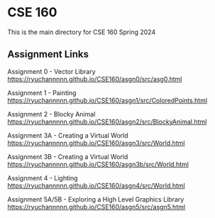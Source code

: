 # CSE 160
This is the main directory for CSE 160 Spring 2024

## Assignment Links 
Assignment 0 - Vector Library 
https://ryuchannnnn.github.io/CSE160/asgn0/src/asg0.html

Assignment 1 - Painting
https://ryuchannnnn.github.io/CSE160/asgn1/src/ColoredPoints.html

Assignment 2 - Blocky Animal
https://ryuchannnnn.github.io/CSE160/asgn2/src/BlockyAnimal.html

Assignment 3A - Creating a Virtual World
https://ryuchannnnn.github.io/CSE160/asgn3/src/World.html

Assignment 3B - Creating a Virtual World
https://ryuchannnnn.github.io/CSE160/asgn3b/src/World.html

Assignment 4 - Lighting 
https://ryuchannnnn.github.io/CSE160/asgn4/src/World.html

Assignment 5A/5B - Exploring a High Level Graphics Library
https://ryuchannnnn.github.io/CSE160/asgn5/src/asgn5.html

